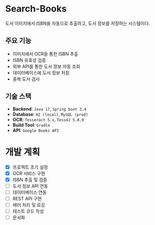 # Search-Books
도서 이미지에서 ISBN을 자동으로 추출하고, 도서 정보를 저장하는 시스템이다.

## 주요 기능
- 이미지에서 OCR을 통한 ISBN 추출
- ISBN 유효성 검증
- 외부 API를 통한 도서 정보 자동 조회
- 데이터베이스에 도서 정보 저장
- 중복 도서 검사

## 기술 스택
- **Backend**: `Java 17`, `Spring boot 3.4`
- **Database**: `H2 (local)`, `MySQL (prod)`
- **OCR**: `Tesseract 5.x`, `Tess4J 5.8.0`
- **Build Tool**: `Gradle`
- **API**: `Google Books API`

# 개발 계획
- [x] 프로젝트 초기 설정
- [x] OCR 서비스 구현
- [x] ISBN 추출 및 검증
- [ ] 도서 정보 API 연동
- [ ] 데이터베이스 연동
- [ ] REST API 구현
- [ ] 에러 처리 및 로깅
- [ ] 테스트 코드 작성
- [ ] 문서화